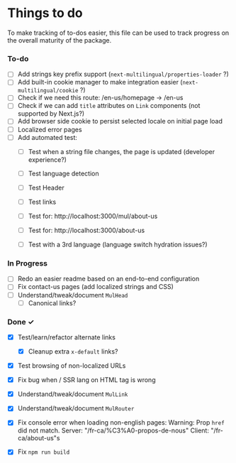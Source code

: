 # Things to do

To make tracking of to-dos easier, this file can be used to track progress on the overall maturity of the package.

### To-do

- [ ] Add strings key prefix support (`next-multilingual/properties-loader` ?)
- [ ] Add built-in cookie manager to make integration easier (`next-multilingual/cookie` ?)
- [ ] Check if we need this route: /en-us/homepage -> /en-us
- [ ] Check if we can add `title` attributes on `Link` components (not supported by Next.js?)
- [ ] Add browser side cookie to persist selected locale on initial page load
- [ ] Localized error pages
- [ ] Add automated test:
  - [ ] Test when a string file changes, the page is updated (developer experience?)
  - [ ] Test language detection
  - [ ] Test Header
  - [ ] Test links
  - [ ] Test for: http://localhost:3000/mul/about-us
  - [ ] Test for: http://localhost:3000/about-us
  - [ ] Test with a 3rd language (language switch hydration issues?)


### In Progress

- [ ] Redo an easier readme based on an end-to-end configuration
- [ ] Fix contact-us pages (add localized strings and CSS)
- [ ] Understand/tweak/document `MulHead`
    - [ ] Canonical links?

### Done ✓

- [x] Test/learn/refactor alternate links
    - [x] Cleanup extra `x-default` links?
- [x] Test browsing of non-localized URLs
- [x] Fix bug when / SSR lang on HTML tag is wrong
- [x] Understand/tweak/document `MulLink`
- [x] Understand/tweak/document `MulRouter`
- [x] Fix console error when loading non-english pages: Warning: Prop `href` did not match. Server: "/fr-ca/%C3%A0-propos-de-nous" Client: "/fr-ca/about-us"s
- [x] Fix `npm run build`

